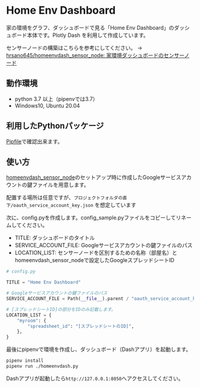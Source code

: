 # Home Env Dashboard

家の環境をグラフ、ダッシュボードで見る「Home Env Dashboard」のダッシュボード本体です。Plotly Dash を利用して作成しています。

センサーノードの構築はこちらを参考にしてください。 -> [hrsano645/homeenvdash_sensor_node: 家環境ダッシュボードのセンサーノード](https://github.com/hrsano645/homeenvdash_sensor_node)

## 動作環境

- python 3.7 以上（pipenvでは3.7）
- Windows10, Ubuntu 20.04

## 利用したPythonパッケージ

[Pipfile](./Pipfile)で確認出来ます。

## 使い方

[homeenvdash_sensor_node](https://github.com/hrsano645/homeenvdash_sensor_node)のセットアップ時に作成したGoogleサービスアカウントの鍵ファイルを用意します。

配置する場所は任意ですが、`プロジェクトフォルダの直下/oauth_service_account_key.json` を想定しています

次に、config.pyを作成します。config_sample.pyファイルをコピーしてリネームしてください。

- TITLE: ダッシュボードのタイトル
- SERVICE_ACCOUNT_FILE: Googleサービスアカウントの鍵ファイルのパス
- LOCATION_LIST: センサーノードを区別するための名称（部屋名）とhomeenvdash_sensor_nodeで設定したGoogleスプレッドシートID

```python
# config.py

TITLE = "Home Env Dashboard"

# Googleサービスアカウントの鍵ファイルのパス
SERVICE_ACCOUNT_FILE = Path(__file__).parent / "oauth_service_account_key.json"

# [スプレッドシートID]の部分をIDのみ記載します。
LOCATION_LIST = {
    "myroom": {
        "spreadsheet_id": "[スプレッドシートのID]",
    },
}
```

最後にpipenvで環境を作成し、ダッシュボード（Dashアプリ）を起動します。

```bash
pipenv install
pipenv run ./homeenvdash.py
```

Dashアプリが起動したら`http://127.0.0.1:8050`へアクセスしてください。
